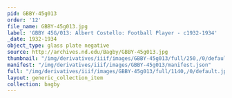 ```yaml
---
pid: GBBY-45g013
order: '12'
file_name: GBBY-45g013.jpg
label: 'GBBY 45G/013: Albert Costello: Football Player - c1932-1934'
_date: 1932-1934
object_type: glass plate negative
source: http://archives.nd.edu/Bagby/GBBY-45g013.jpg
thumbnail: "/img/derivatives/iiif/images/GBBY-45g013/full/250,/0/default.jpg"
manifest: "/img/derivatives/iiif/images/GBBY-45g013/manifest.json"
full: "/img/derivatives/iiif/images/GBBY-45g013/full/1140,/0/default.jpg"
layout: generic_collection_item
collection: bagby
---
```

